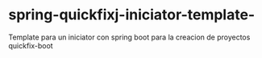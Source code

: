 # spring-quickfixj-iniciator-template-
Template para un iniciator con spring boot para la creacion de proyectos quickfix-boot
